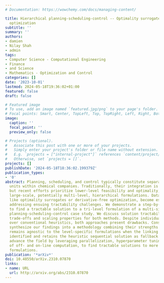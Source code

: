 ```yaml
---
# Documentation: https://wowchemy.com/docs/managing-content/

title: Hierarchical planning-scheduling-control -- Optimality surrogates and derivative-free
  optimization
subtitle: ''
summary: ''
authors:
- damien
- Nilay Shah
- admin
tags:
- Computer Science - Computational Engineering
- Finance
- and Science
- Mathematics - Optimization and Control
categories: []
date: '2023-10-01'
lastmod: 2024-05-18T19:36:02+01:00
featured: false
draft: false

# Featured image
# To use, add an image named `featured.jpg/png` to your page's folder.
# Focal points: Smart, Center, TopLeft, Top, TopRight, Left, Right, BottomLeft, Bottom, BottomRight.
image:
  caption: ''
  focal_point: ''
  preview_only: false

# Projects (optional).
#   Associate this post with one or more of your projects.
#   Simply enter your project's folder or file name without extension.
#   E.g. `projects = ["internal-project"]` references `content/project/deep-learning/index.md`.
#   Otherwise, set `projects = []`.
projects: []
publishDate: '2024-05-18T18:36:02.199379Z'
publication_types:
- '0'
abstract: Planning, scheduling, and control typically constitute separate decision-making
  units within chemical companies. Traditionally, their integration is modelled sequentially,
  but recent efforts prioritize lower-level feasibility and optimality, leading to
  large-scale, potentially multi-level, hierarchical formulations. Data-driven techniques,
  like optimality surrogates or derivative-free optimization, become essential in
  addressing ensuing tractability challenges. We demonstrate a step-by-step workflow
  to find a tractable solution to a tri-level formulation of a multi-site, multi-product
  planning-scheduling-control case study. We discuss solution tractability-accuracy
  trade-offs and scaling properties for both methods. Despite individual improvements
  over conventional heuristics, both approaches present drawbacks. Consequently, we
  synthesize our findings into a methodology combining their strengths. Our approach
  remains agnostic to the level-specific formulations when the linking variables are
  identified and retains the heuristic sequential solution as fallback option. We
  advance the field by leveraging parallelization, hyperparameter tuning, and a combination
  of off- and on-line computation, to find tractable solutions to more accurate multi-level
  formulations.
publication: '*arXiv*'
doi: 10.48550/arXiv.2310.07870
links:
- name: URL
  url: http://arxiv.org/abs/2310.07870
---
```

